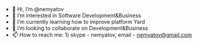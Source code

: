 - 👋 Hi, I’m @nemyatov
- 👀 I’m interested in Software Development&Business
- 🌱 I’m currently learning how to improve platform Yard
- 💞️ I’m looking to collaborate on Development&Business
- 📫 How to reach me: 1) skype - nemyatov, email - nemyatov@gmail.com 

<!---
nemyatov/nemyatov is a ✨ special ✨ repository because its `README.md` (this file) appears on your GitHub profile.
You can click the Preview link to take a look at your changes.
--->
